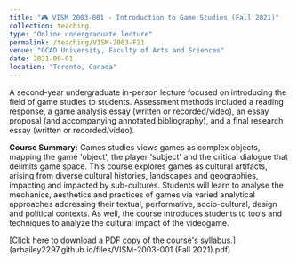 ```yaml
---
title: "🎮 VISM 2003-001 - Introduction to Game Studies (Fall 2021)"
collection: teaching
type: "Online undergraduate lecture"
permalink: /teaching/VISM-2003-F21
venue: "OCAD University, Faculty of Arts and Sciences"
date: 2021-09-01
location: "Toronto, Canada"
---
```


A second-year undergraduate in-person lecture focused on introducing the field of game studies to students. Assessment methods included a reading response, a game analysis essay (written or recorded/video), an essay proposal (and accompanying annotated bibliography), and a final research essay (written or recorded/video).

<b>Course Summary:</b> Games studies views games as complex objects, mapping the game 'object', the player 'subject' and the critical dialogue that delimits game space. This course explores games as cultural artifacts, arising from diverse cultural histories, landscapes and geographies, impacting and impacted by sub-cultures. Students will learn to analyse the mechanics, aesthetics and practices of games via varied analytical approaches addressing their textual, performative, socio-cultural, design and political contexts. As well, the course introduces students to tools and techniques to analyze the cultural impact of the videogame.

[Click here to download a PDF copy of the course's syllabus.](arbailey2297.github.io/files/VISM-2003-001 (Fall 2021).pdf)
